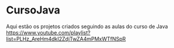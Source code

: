 # CursoJava
Aqui estão os projetos criados seguindo as aulas do curso de Java
https://www.youtube.com/playlist?list=PLHz_AreHm4dkI2ZdjTwZA4mPMxWTfNSpR
